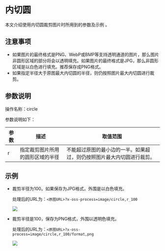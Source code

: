 # 内切圆

本文介绍使用内切圆裁剪图片时所用到的参数及示例 。

## 注意事项

-   如果图片的最终格式是PNG、WebP或BMP等支持透明通道的图片，那么图片非圆形区域的部分将会以透明填充。如果图片的最终格式是JPG，那么非圆形区域是以白色进行填充。推荐保存成PNG格式。
-   如果指定半径大于原图最大内切圆的半径，则仍按照图片最大内切圆进行裁剪。

## 参数说明

操作名称：circle

参数说明如下：

|参数|描述|取值范围|
|--|--|----|
|r|指定裁剪图片所用的圆形区域的半径|不能超过原图的最小边的一半。如果超过，则仍按照图片最大内切圆进行裁剪。|

## 示例

-   裁剪半径为100。如果保存为JPG格式，外围是以白色填充。

    处理后的URL为：`<原图URL>?x-oss-process=image/circle,r_100`

    ![](https://static-aliyun-doc.oss-cn-hangzhou.aliyuncs.com/assets/img/zh-CN/1032359951/p2477.jpg)

-   裁剪半径是100，保存为PNG格式，外围以透明色填充。

    处理后的URL为：`<原图URL>?x-oss-process=image/circle,r_100/format,png`

    ![](https://static-aliyun-doc.oss-cn-hangzhou.aliyuncs.com/assets/img/zh-CN/2032359951/p2478.png)


